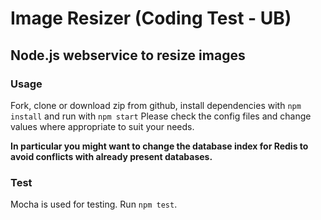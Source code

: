 # Image Resizer (Coding Test - UB)
## Node.js webservice to resize images


### Usage
Fork, clone or download zip from github, install dependencies with `npm install` and run with `npm start`
Please check the config files and change values where appropriate to suit your needs. 

**In particular you might want to change the database index for Redis to avoid conflicts with already present databases.**

### Test
Mocha is used for testing. Run `npm test`.